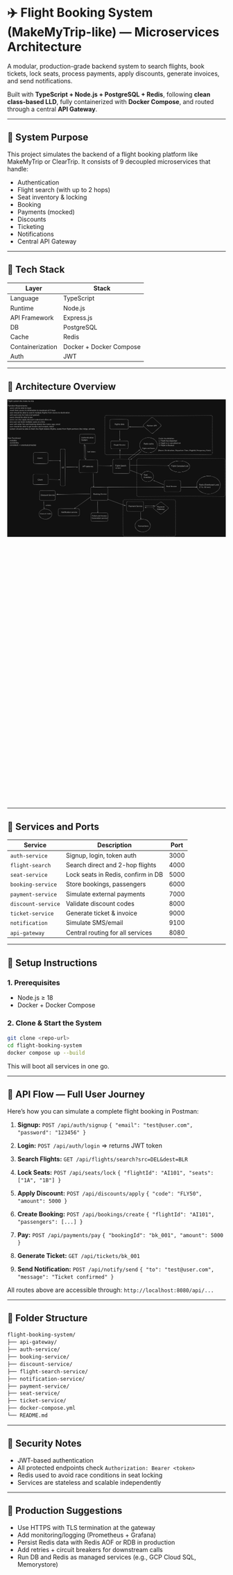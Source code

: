 # ✈️ Flight Booking System (MakeMyTrip-like) — Microservices Architecture

A modular, production-grade backend system to search flights, book tickets, lock seats, process payments, apply discounts, generate invoices, and send notifications.

Built with **TypeScript + Node.js + PostgreSQL + Redis**, following **clean class-based LLD**, fully containerized with **Docker Compose**, and routed through a central **API Gateway**.

---

## 📌 System Purpose

This project simulates the backend of a flight booking platform like MakeMyTrip or ClearTrip. It consists of 9 decoupled microservices that handle:

- Authentication
- Flight search (with up to 2 hops)
- Seat inventory & locking
- Booking
- Payments (mocked)
- Discounts
- Ticketing
- Notifications
- Central API Gateway

---

## 🧱 Tech Stack

| Layer             | Stack                         |
|------------------|-------------------------------|
| Language          | TypeScript                    |
| Runtime           | Node.js                       |
| API Framework     | Express.js                    |
| DB                | PostgreSQL                    |
| Cache             | Redis                         |
| Containerization  | Docker + Docker Compose       |
| Auth              | JWT                           |

---

## 🧩 Architecture Overview


<img src="https://github.com/SatYu26/Make-My-trip-Assignment/blob/main/mmt.png" alt="System Design" style="float: left; margin-right: 20px;" />


```text
           [ Client / Postman ]
                    │
              ┌────────────┐
              │ API Gateway│  ← http://localhost:8080
              └─────┬──────┘
     ┌────────────┬────────────┬────────────┬────────────┬────────────┐
     │ Auth       │ Flight     │ Seat       │ Booking    │ Ticket     │
     │ Service    │ Search     │ Inventory  │ Service    │ Service    │
     └────────────┴─────┬──────┴────┬───────┴──────┬─────┴────────────┘
                        │           │              │
                    Payment     Discount     Notification
                    Service     Service         Service
````

---

## 📁 Services and Ports

| Service            | Description                        | Port |
| ------------------ | ---------------------------------- | ---- |
| `auth-service`     | Signup, login, token auth          | 3000 |
| `flight-search`    | Search direct and 2-hop flights    | 4000 |
| `seat-service`     | Lock seats in Redis, confirm in DB | 5000 |
| `booking-service`  | Store bookings, passengers         | 6000 |
| `payment-service`  | Simulate external payments         | 7000 |
| `discount-service` | Validate discount codes            | 8000 |
| `ticket-service`   | Generate ticket & invoice          | 9000 |
| `notification`     | Simulate SMS/email                 | 9100 |
| `api-gateway`      | Central routing for all services   | 8080 |

---

## 🚀 Setup Instructions

### 1. Prerequisites

* Node.js ≥ 18
* Docker + Docker Compose

### 2. Clone & Start the System

```bash
git clone <repo-url>
cd flight-booking-system
docker compose up --build
```

This will boot all services in one go.

---

## 🧪 API Flow — Full User Journey

Here’s how you can simulate a complete flight booking in Postman:

1. **Signup:**
   `POST /api/auth/signup`
   `{ "email": "test@user.com", "password": "123456" }`

2. **Login:**
   `POST /api/auth/login`
   ⇒ returns JWT token

3. **Search Flights:**
   `GET /api/flights/search?src=DEL&dest=BLR`

4. **Lock Seats:**
   `POST /api/seats/lock`
   `{ "flightId": "AI101", "seats": ["1A", "1B"] }`

5. **Apply Discount:**
   `POST /api/discounts/apply`
   `{ "code": "FLY50", "amount": 5000 }`

6. **Create Booking:**
   `POST /api/bookings/create`
   `{ "flightId": "AI101", "passengers": [...] }`

7. **Pay:**
   `POST /api/payments/pay`
   `{ "bookingId": "bk_001", "amount": 5000 }`

8. **Generate Ticket:**
   `GET /api/tickets/bk_001`

9. **Send Notification:**
   `POST /api/notify/send`
   `{ "to": "test@user.com", "message": "Ticket confirmed" }`

All routes above are accessible through:
`http://localhost:8080/api/...`

---

## 🧰 Folder Structure

```bash
flight-booking-system/
├── api-gateway/
├── auth-service/
├── booking-service/
├── discount-service/
├── flight-search-service/
├── notification-service/
├── payment-service/
├── seat-service/
├── ticket-service/
├── docker-compose.yml
└── README.md
```

---

## 🔐 Security Notes

* JWT-based authentication
* All protected endpoints check `Authorization: Bearer <token>`
* Redis used to avoid race conditions in seat locking
* Services are stateless and scalable independently

---

## 🔧 Production Suggestions

* Use HTTPS with TLS termination at the gateway
* Add monitoring/logging (Prometheus + Grafana)
* Persist Redis data with Redis AOF or RDB in production
* Add retries + circuit breakers for downstream calls
* Run DB and Redis as managed services (e.g., GCP Cloud SQL, Memorystore)